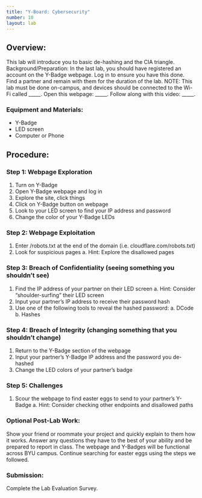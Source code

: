 ```yaml
---
title: "Y-Board: Cybersecurity"
number: 10
layout: lab
---
```


## Overview:
This lab will introduce you to basic de-hashing and the CIA triangle. 
Background/Preparation:
In the last lab, you should have registered an account on the Y-Badge webpage. Log in to ensure you have this done. Find a partner and remain with them for the duration of the lab. NOTE: This lab must be done on-campus, and devices should be connected to the Wi-Fi called _____.
Open this webpage: _____. Follow along with this video: _____.

### Equipment and Materials:
- Y-Badge
- LED screen
- Computer or Phone

## Procedure:

### Step 1: Webpage Exploration
1. Turn on Y-Badge 
2. Open Y-Badge webpage and log in
3. Explore the site, click things
4. Click on Y-Badge button on webpage
5. Look to your LED screen to find your IP address and password
6. Change the color of your Y-Badge LEDs

### Step 2: Webpage Exploitation
1. Enter /robots.txt at the end of the domain (i.e. cloudflare.com/robots.txt)
2. Look for suspicious pages
        a. Hint: Explore the disallowed pages

### Step 3: Breach of Confidentiality (seeing something you shouldn’t see)
1. Find the IP address of your partner on their LED screen
    a. Hint: Consider “shoulder-surfing” their LED screen
2. Input your partner’s IP address to receive their password hash
3. Use one of the following tools to reveal the hashed password: 
    a. DCode
    b. Hashes

### Step 4: Breach of Integrity (changing something that you shouldn’t change)
1. Return to the Y-Badge section of the webpage
2. Input your partner’s Y-Badge IP address and the password you de-hashed
3. Change the LED colors of your partner’s badge

### Step 5: Challenges
1. Scour the webpage to find easter eggs to send to your partner’s Y-Badge 
    a. Hint: Consider checking other endpoints and disallowed paths

### Optional Post-Lab Work:
Show your friend or roommate your project and quickly explain to them how it works. Answer any questions they have to the best of your ability and be prepared to report in class.
The webpage and Y-Badges will be functional across BYU campus. Continue searching for easter eggs using the steps we followed. 

### Submission:
Complete the Lab Evaluation Survey.
